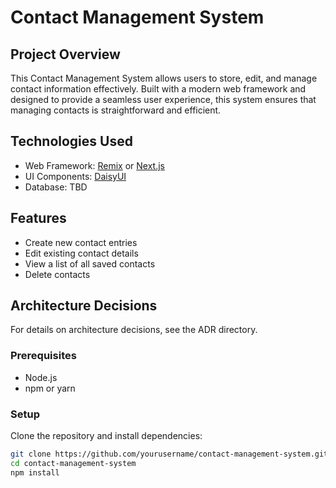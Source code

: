 # Contact Management System

## Project Overview
This Contact Management System allows users to store, edit, and manage contact information effectively. Built with a modern web framework and designed to provide a seamless user experience, this system ensures that managing contacts is straightforward and efficient.

## Technologies Used
- Web Framework: [Remix](https://remix.run) or [Next.js](https://nextjs.org)
- UI Components: [DaisyUI](https://daisyui.com)
- Database: TBD

## Features
- Create new contact entries
- Edit existing contact details
- View a list of all saved contacts
- Delete contacts

## Architecture Decisions
For details on architecture decisions, see the ADR directory.

### Prerequisites
- Node.js
- npm or yarn

### Setup
Clone the repository and install dependencies:
```bash
git clone https://github.com/yourusername/contact-management-system.git
cd contact-management-system
npm install
